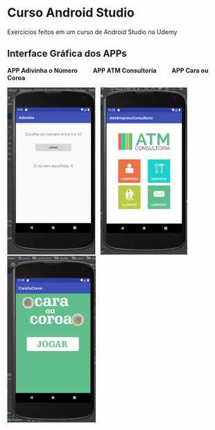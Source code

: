 # Curso Android Studio
 Exercicios feitos em um curso de Android Studio na Udemy

## Interface Gráfica dos APPs
**APP Adivinha o Número** &nbsp;&nbsp;&nbsp;&nbsp;&nbsp;&nbsp;&nbsp; **APP ATM Consultoria** &nbsp;&nbsp;&nbsp;&nbsp;&nbsp;&nbsp;&nbsp; **APP Cara ou Coroa**

<img src="https://github.com/atilao/Curso-Android-Studio/blob/master/Adivinha/Foto_App.PNG" width="203">&nbsp;&nbsp;&nbsp;<img src="https://github.com/atilao/Curso-Android-Studio/blob/master/AtmEmpresaConsultoria/Foto_App.PNG" width="200">&nbsp;&nbsp;&nbsp;<img src="https://github.com/atilao/Curso-Android-Studio/blob/master/CaraOuCoroa/Foto_App.PNG" width="204">
